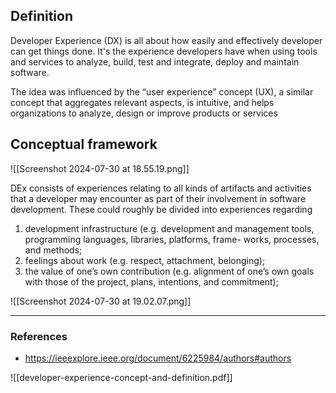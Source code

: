 ## Definition 

Developer Experience (DX) is all about how easily and effectively developer can get things done. It's the experience developers have when using tools and services to analyze, build, test and integrate, deploy and maintain software. 

The idea was influenced by the “user experience” concept (UX), a similar concept that aggregates relevant aspects, is intuitive, and helps organizations to analyze, design or improve products or services

## Conceptual framework

![[Screenshot 2024-07-30 at 18.55.19.png]]

DEx consists of experiences relating to all kinds of artifacts and activities that a developer may encounter as part of their involvement in software development. These could roughly be divided into experiences regarding 
1. development infrastructure (e.g. development and management tools, programming languages, libraries, platforms, frame- works, processes, and methods;
2. feelings about work (e.g. respect, attachment, belonging);
3. the value of one’s own contribution (e.g. alignment of one’s own goals with those of the project, plans, intentions, and commitment);

![[Screenshot 2024-07-30 at 19.02.07.png]]

--- 
### References 

- https://ieeexplore.ieee.org/document/6225984/authors#authors

![[developer-experience-concept-and-definition.pdf]]